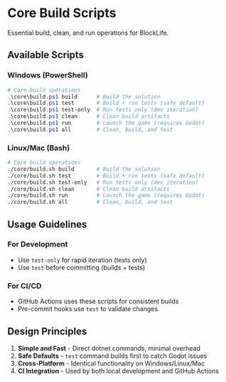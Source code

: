 # Core Build Scripts

Essential build, clean, and run operations for BlockLife.

## Available Scripts

### Windows (PowerShell)
```powershell
# Core build operations
.\core\build.ps1 build      # Build the solution  
.\core\build.ps1 test       # Build + run tests (safe default)
.\core\build.ps1 test-only  # Run tests only (dev iteration)
.\core\build.ps1 clean      # Clean build artifacts
.\core\build.ps1 run        # Launch the game (requires Godot)
.\core\build.ps1 all        # Clean, build, and test
```

### Linux/Mac (Bash)
```bash
# Core build operations  
./core/build.sh build       # Build the solution
./core/build.sh test        # Build + run tests (safe default)
./core/build.sh test-only   # Run tests only (dev iteration)
./core/build.sh clean       # Clean build artifacts
./core/build.sh run         # Launch the game (requires Godot)
./core/build.sh all         # Clean, build, and test
```

## Usage Guidelines

### For Development
- Use `test-only` for rapid iteration (tests only)
- Use `test` before committing (builds + tests)

### For CI/CD
- GitHub Actions uses these scripts for consistent builds
- Pre-commit hooks use `test` to validate changes

## Design Principles

1. **Simple and Fast** - Direct dotnet commands, minimal overhead
2. **Safe Defaults** - `test` command builds first to catch Godot issues
3. **Cross-Platform** - Identical functionality on Windows/Linux/Mac
4. **CI Integration** - Used by both local development and GitHub Actions